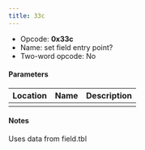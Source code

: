 ```yaml
---
title: 33c
---
```


- Opcode: **0x33c**
- Name: set field entry point?
- Two-word opcode: No

#### Parameters

| Location | Name | Description |
|:--------:|:----:|:-----------:|
|          |      |             |

#### Notes

Uses data from field.tbl
